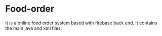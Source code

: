 # Food-order
It is a online food order system based with firebase back end.
It contains the main java and xml files.

